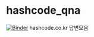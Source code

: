 # hashcode_qna
[![Binder](https://mybinder.org/badge_logo.svg)](https://mybinder.org/v2/gh/allinux/hashcode_qna/master)
hashcode.co.kr 답변모음
